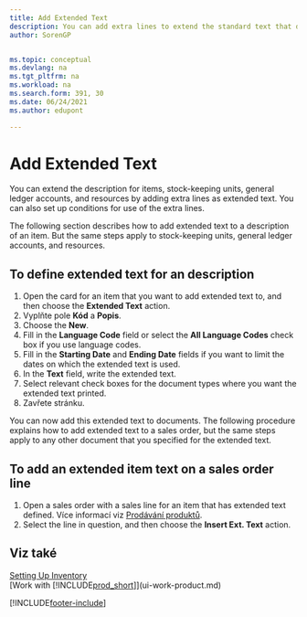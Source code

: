 ```yaml
---
title: Add Extended Text
description: You can add extra lines to extend the standard text that describes an item, a G/L account, and other data.
author: SorenGP


ms.topic: conceptual
ms.devlang: na
ms.tgt_pltfrm: na
ms.workload: na
ms.search.form: 391, 30
ms.date: 06/24/2021
ms.author: edupont

---
```

# Add Extended Text

You can extend the description for items, stock-keeping units, general ledger accounts, and resources by adding extra lines as extended text. You can also set up conditions for use of the extra lines.

The following section describes how to add extended text to a description of an item. But the same steps apply to stock-keeping units, general ledger accounts, and resources.

## To define extended text for an description

1. Open the card for an item that you want to add extended text to, and then choose the **Extended Text** action.
2. Vyplňte pole **Kód** a **Popis**.
3. Choose the **New**.
4. Fill in the **Language Code** field or select the **All Language Codes** check box if you use language codes.
5. Fill in the **Starting Date** and **Ending Date** fields if you want to limit the dates on which the extended text is used.
6. In the **Text** field, write the extended text.
7. Select relevant check boxes for the document types where you want the extended text printed.
8. Zavřete stránku.

You can now add this extended text to documents. The following procedure explains how to add extended text to a sales order, but the same steps apply to any other document that you specified for the extended text.

## To add an extended item text on a sales order line

1. Open a sales order with a sales line for an item that has extended text defined. Více informací viz [Prodávání produktů](sales-how-sell-products.md).
2. Select the line in question, and then choose the **Insert Ext. Text** action.

## Viz také

[Setting Up Inventory](inventory-setup-inventory.md)  
[Work with [!INCLUDE[prod_short](includes/prod_short.md)]](ui-work-product.md)


[!INCLUDE[footer-include](includes/footer-banner.md)]
